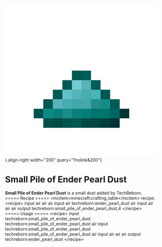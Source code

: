 ![small_pile_of_ender_pearl_dust.png](/media/mods/techreborn/small_pile_of_ender_pearl_dust.png){.align-right width="200" query="?nolink&200"}

# Small Pile of Ender Pearl Dust

**Small Pile of Ender Pearl Dust** is a small dust added by TechReborn.\
===== Recipe ===== \<mcitem\>minecraft:crafting_table\</mcitem\> recipe:\
\<recipe\> input air air air input air techreborn:ender_pearl_dust air input air air air output techreborn:small_pile_of_ender_pearl_dust,4 \</recipe\>\
===== Usage ===== \<recipe\> input techreborn:small_pile_of_ender_pearl_dust techreborn:small_pile_of_ender_pearl_dust air input techreborn:small_pile_of_ender_pearl_dust techreborn:small_pile_of_ender_pearl_dust air input air air air output techreborn:ender_pearl_dust \</recipe\>
